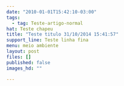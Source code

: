 ```yaml
---
date: "2010-01-01T15:42:10-03:00"
tags:
  - tag: Teste-artigo-normal
hat: Teste chapeu
title: "Teste titulo 31/10/2014 15:41:57"
support_line: Teste linha fina
menu: meio ambiente
layout: post
files: []
published: false
images_hd: ""

---
```

